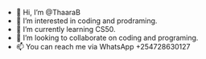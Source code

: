 - 👋 Hi, I’m @ThaaraB
- 👀 I’m interested in coding and prodraming.
- 🌱 I’m currently learning CS50.
- 💞️ I’m looking to collaborate on coding and programing.
- 📫 You can reach me via WhatsApp +254728630127

